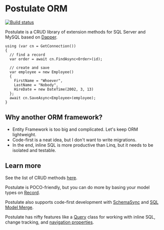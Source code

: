 # Postulate ORM

[![Build status](https://ci.appveyor.com/api/projects/status/i8uoaftti334xuth/branch/master?svg=true)](https://ci.appveyor.com/project/adamosoftware/postulate/branch/master)

Postulate is a CRUD library of extension methods for SQL Server and MySQL based on [Dapper](https://github.com/StackExchange/Dapper).

```
using (var cn = GetConnection())
{
  // find a record
  var order = await cn.FindAsync<Order>(id);
  
  // create and save
  var employee = new Employee()
  {
    FirstName = "Whoever",
    LastName = "Nobody",
    HireDate = new DateTime(2002, 3, 13)
  };
  await cn.SaveAsync<Employee>(employee);
}
```
## Why another ORM framework?
- Entity Framework is too big and complicated. Let's keep ORM lightweight.
- Code-first is a neat idea, but I don't want to write migrations.
- In the end, inline SQL is more productive than Linq, but it needs to be isolated and testable.

## Learn more

See the list of CRUD methods [here](https://github.com/adamosoftware/Postulate/wiki/Crud-method-reference).

Postulate is POCO-friendly, but you can do more by basing your model types on [Record](https://github.com/adamosoftware/Postulate/wiki/Use-Base.Record-and-IUser-for-audit-tracking-and-more).

Postulate also supports code-first development with [SchemaSync](https://github.com/adamosoftware/SchemaSync) and [SQL Model Merge](https://aosoftware.net/Project/SqlModelMerge).

Postulate has nifty features like a [Query](https://github.com/adamosoftware/Postulate/wiki/Using-the-Query-class) class for working with inline SQL, change tracking, and [navigation properties](https://github.com/adamosoftware/Postulate/wiki/Using-IFindRelated-to-implement-navigation-properties).

